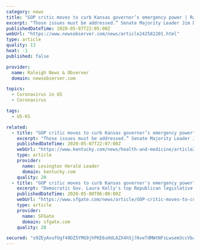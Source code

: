 ```yaml
---
category: news
title: "GOP critic moves to curb Kansas governor’s emergency power | Raleigh News & Observer"
excerpt: "Those issues must be addressed.” Senate Majority Leader Jim Denning, another Kansas City-area Republican, said lawmakers need to set up oversight over how the state spends $1.25 billion in federal coronavirus aid, adding that having no oversight would be “unprecedented.” “The most important duty delegated to our legislative body is to ..."
publishedDateTime: 2020-05-07T22:05:00Z
webUrl: "https://www.newsobserver.com/news/article242582201.html"
type: article
quality: 13
heat: -1
published: false

provider:
  name: Raleigh News & Observer
  domain: newsobserver.com

topics:
  - Coronavirus in US
  - Coronavirus

tags:
  - US-KS

related:
  - title: "GOP critic moves to curb Kansas governor’s emergency power"
    excerpt: "Those issues must be addressed.” Senate Majority Leader Jim Denning, another Kansas City-area Republican, said lawmakers need to set up oversight over how the state spends $1.25 billion in federal coronavirus aid, adding that having no oversight would be “unprecedented.” “The most important duty delegated to our legislative body is to ..."
    publishedDateTime: 2020-05-07T22:07:00Z
    webUrl: "https://www.kentucky.com/news/health-and-medicine/article242582201.html"
    type: article
    provider:
      name: Lexington Herald Leader
      domain: kentucky.com
    quality: 20
  - title: "GOP critic moves to curb Kansas governor's emergency power"
    excerpt: "Democratic Gov. Laura Kelly's top Republican legislative critic on Thursday launched an effort to curb the governor's power in emergencies, impose oversight over the spending of federal aid and force Kelly to provide tax relief to struggling businesses."
    publishedDateTime: 2020-05-08T06:00:00Z
    webUrl: "https://www.sfgate.com/news/article/GOP-critic-moves-to-curb-Kansas-governor-s-15255007.php"
    type: article
    provider:
      name: SFGate
      domain: sfgate.com
    quality: 20

secured: "s9ZEyAvufUgf49DZ5YMG9jhPKE6sHdL6ZX4h5j7AveTdMWtNFsLwsem3ccVba/CmlEqk+7LbbkKRKqEn8klGoqM9Dt4su2jmVAtlpyedCYi1btJvlJY8xz8GTjrpJwrGEtXTkK+qrSV8uI0SZsF4r1agRum4iNkcsvX2PGo3VbPfUXeUEdigUC206x1ZNIzXscQH6ZCI1Xq6b6JndQOPgvqeJK62Q2N1zWYpOVUiR0tMOE7Lc8HR9036M/mikZIyKTvF+6Sbu6yNzt7HGZ/vOtIyKDxH7wRXhxBhbQXHw5nkzmTrW+ycZCijzc7p0S5avqheD8PEoOSMpKluMg8hkKjk0HJwXXKUbg5DWDtH02/8Oex1cX3C5Gi8+8QAxsxVYbU2ETBEqvBik5cn5eJpuivWy1xzb1hyUCi+lPgvQyCqNaEeyvINZsAuYnreVEsumM0bDgQ+isviBssOhu+R1ylA6P14vHNJgkI88F3HVZQ=;frb82tEFqMfjeBWn8JMuJA=="
---
```


